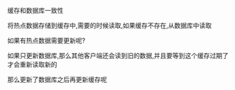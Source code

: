 缓存和数据库一致性

将热点数据存储到缓存中,需要的时候读取,如果缓存不存在,从数据库中读取

如果有热点数据需要更新呢?

如果只更新数据库,那么其他客户端还会读到旧的数据,并且要等到这个缓存过期了才会重新读取新的

那么更新了数据库之后再更新缓存呢

